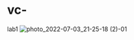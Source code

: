 # vc-
lab1
![photo_2022-07-03_21-25-18 (2)-01](https://user-images.githubusercontent.com/96587023/209860072-f935f5b4-6e78-4df7-8a1a-413ab3dd874e.jpg)
